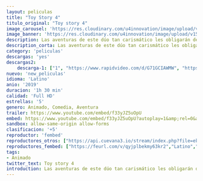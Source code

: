 ```yaml
---
layout: peliculas
title: "Toy Story 4"
titulo_original: "Toy story 4"
image_carousel: 'https://res.cloudinary.com/u4innovation/image/upload/v1561170674/toy4-poster-min_uytyos.jpg'
image_banner: 'https://res.cloudinary.com/u4innovation/image/upload/v1561170675/toy4-banner-min_mrlm6n.jpg'
description: Las aventuras de este dúo tan carismático les obligarán de nuevo salir al extraño y gigantesco mundo exterior, en una nueva misión imposible. Con la ayuda de sus amigos, pondrán todo su empeño en cumplir su objetivo y volver a casa sanos y salvos. Protegiéndose y apoyándose unos en otros, juntos conseguirán solucionar el gran problema que tienen entre manos y que pone en riesgo su futuro unidos. Hazañas casi imposibles, mucho humor, compañerismo, confianza, y sobretodo, la amistad, serán algunos de los temas que trate esta cuarta parte de la historia de los juguetes animados más conocidos del cine.
description_corta: Las aventuras de este dúo tan carismático les obligarán de nuevo salir al extraño y gigantesco mundo exterior, en una nueva misión imposible. Con la ayuda de sus amigos, pondrán todo su empeño en cumplir su objetivo y volver a casa sanos y salvos. Protegiéndose y apoyándose unos en otros, juntos...
category: 'peliculas'
descargas: 'yes'
descargas2:
    descarga-1: ["1", "https://www.rapidvideo.com/d/G71GCIAWMW", "https://www.google.com/s2/favicons?domain=openload.co","OpenLoad","https://res.cloudinary.com/imbriitneysam/image/upload/v1541473684/mexico.png", "Latino", "Full HD"]
nuevo: 'new_peliculas'
idioma: 'Latino'
anio: '2019'
duracion: '1h 30 min'
calidad: 'Full HD'
estrellas: '5'
genero: Animado, Comedia, Aventura
trailer: https://www.youtube.com/embed/f33yJZ5uOpU
embed: https://www.youtube.com/embed/f33yJZ5uOpU?autoplay=1&amp;rel=0&amp;hd=1&border=0&wmode=opaque&enablejsapi=1&modestbranding=1&controls=1&showinfo=0
sandbox: allow-same-origin allow-forms
clasificacion: '+5'
reproductor: 'fembed'
reproductores_otros: ["https://api.cuevana3.io/stream/index.php?file=ek5lbm9xYWNrS0xYMTZLa2xNbkdvY3ZTb3BtZng4TGp6ZFpobGFMUGtPTFJ5SnFUWU5MSzZkUFhZR1JwbTVha25KR1VvcVBWMGVMWWtaYWhvSkhWNTVXY2FtdG1tWmZTc0tTSGtYdW13TW1Xa2FDaVo0WFgxTkRNbDZGM3g5VFh5WjFrWjJ1WWthdVZsV2Ry","Latino","https://gdriveplayer.me/embed2.php?link=1rSOm3tTOiqhdE%252BYP29fMgdLwdWxSPHTeD9zeVFuiElfcfEI3XzTIKLEFfmkfA7c1RhQ%252FzcZliu576kzeyohKCW7IzKBfFxw3IzgZc6RKDPIVwGLOuEn3kCwg2JBiCD2OO%252BAUlMDaWi9Hbf4q3uQt4u36ethnAPxfAYJPNQI28xi7BrXNgEKsC5%252BNJT4Hh8fv9GglMFNKWP64jWzQWXAUF","Latino","https://gdriveplayer.me/embed2.php?link=0db8bcF63%252BqSQdnX2xckYAjbwCg95e7CC7b4UhbhiP4Cjx4QW%252FIkHPUOaFrKg%252BBgXUyzkQj%252FcMmk2Mx99cWlZTjSYPJZlIpIDerE74LEDFRbXi1jbhdR3znTvhGv082qR6KnL2ZU0UB7Z6Dk7AhVXvrN2jf7O8RJcY9SCDJbewPWCEFTY6qL1aAAhZu4D%252FAFfK3QUdMhD0t6tjUP5ya75Y","Latino","https://mstream.website/nnk9oncyidzz","Latino","https://mstream.website/f0w4xvrxxadk","Latino"]
reproductores_fembed: ["https://feurl.com/v/qyjplbekmy63kr2","Latino","https://feurl.com/v/88r8ga8wxkn8xp0","Latino","https://feurl.com/v/gqnjda-xn4wx5l2","Latino"]
tags:
- Animado
twitter_text: Toy story 4
introduction: Las aventuras de este dúo tan carismático les obligarán de nuevo salir al extraño y gigantesco mundo exterior, en una nueva misión imposible. Con la ayuda de sus amigos, pondrán todo su empeño en cumplir su objetivo y volver a casa sanos y salvos. Protegiéndose y apoyándose unos en otros, juntos..
---
```












